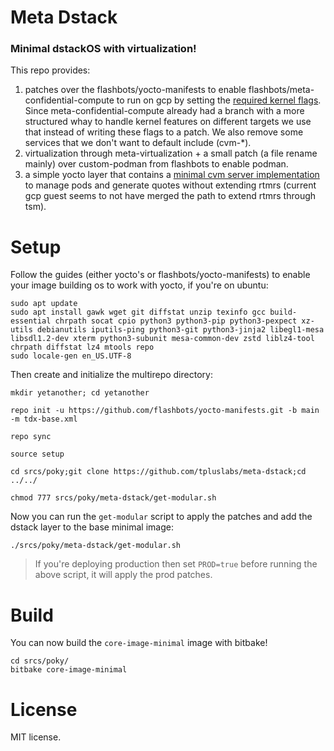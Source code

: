# Meta Dstack

### Minimal dstackOS with virtualization!

This repo provides:
1. patches over the flashbots/yocto-manifests to enable flashbots/meta-confidential-compute to run on gcp by setting the [required kernel flags](https://cloud.google.com/confidential-computing/confidential-vm/docs/create-custom-confidential-vm-images#intel-tdx). Since meta-confidential-compute already had a branch with a more structured whay to handle kernel features on different targets we use that instead of writing these flags to a patch. We also remove some services that we don't want to default include (cvm-*).
2. virtualization through meta-virtualization + a small patch (a file rename mainly) over custom-podman from flashbots to enable podman. 
3. a simple yocto layer that contains a [minimal cvm server implementation](./server/) to manage pods and generate quotes without extending rtmrs (current gcp guest seems to not have merged the path to extend rtmrs through tsm).

# Setup

Follow the guides (either yocto's or flashbots/yocto-manifests) to enable your image building os to work with yocto, if you're on ubuntu:

```
sudo apt update
sudo apt install gawk wget git diffstat unzip texinfo gcc build-essential chrpath socat cpio python3 python3-pip python3-pexpect xz-utils debianutils iputils-ping python3-git python3-jinja2 libegl1-mesa libsdl1.2-dev xterm python3-subunit mesa-common-dev zstd liblz4-tool chrpath diffstat lz4 mtools repo
sudo locale-gen en_US.UTF-8
```

Then create and initialize the multirepo directory:

```
mkdir yetanother; cd yetanother

repo init -u https://github.com/flashbots/yocto-manifests.git -b main -m tdx-base.xml

repo sync

source setup

cd srcs/poky;git clone https://github.com/tpluslabs/meta-dstack;cd ../../

chmod 777 srcs/poky/meta-dstack/get-modular.sh
```

Now you can run the `get-modular` script to apply the patches and add the dstack layer to the base minimal image:

```
./srcs/poky/meta-dstack/get-modular.sh
```

> If you're deploying production then set `PROD=true` before running the above script, it will apply the prod patches.

# Build

You can now build the `core-image-minimal` image with bitbake! 

```
cd srcs/poky/
bitbake core-image-minimal
```

# License

MIT license.
